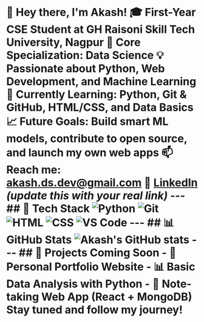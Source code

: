 # 👋 Hey there, I'm Akash!  🎓 First-Year CSE Student at GH Raisoni Skill Tech University, Nagpur   📍 Core Specialization: Data Science   💡 Passionate about Python, Web Development, and Machine Learning   🌱 Currently Learning: Python, Git & GitHub, HTML/CSS, and Data Basics   📈 Future Goals: Build smart ML models, contribute to open source, and launch my own web apps   📫 Reach me: akash.ds.dev@gmail.com   🔗 [LinkedIn](https://linkedin.com/in/yourname) *(update this with your real link)*  ---  ## 🧰 Tech Stack  ![Python](https://img.shields.io/badge/-Python-3776AB?style=flat&logo=python&logoColor=white) ![Git](https://img.shields.io/badge/-Git-F05032?style=flat&logo=git&logoColor=white) ![HTML](https://img.shields.io/badge/-HTML5-E34F26?style=flat&logo=html5&logoColor=white) ![CSS](https://img.shields.io/badge/-CSS3-1572B6?style=flat&logo=css3&logoColor=white) ![VS Code](https://img.shields.io/badge/-VS%20Code-007ACC?style=flat&logo=visual-studio-code&logoColor=white)  ---  ## 📊 GitHub Stats  ![Akash's GitHub stats](https://github-readme-stats.vercel.app/api?username=akash-ds&show_icons=true&theme=radical)  ---  ## 🚀 Projects Coming Soon  - 🎯 Personal Portfolio Website   - 📊 Basic Data Analysis with Python   - 📝 Note-taking Web App (React + MongoDB)  Stay tuned and follow my journey!

<!--
**akashh-ds/akashh-ds** is a ✨ _special_ ✨ repository because its `README.md` (this file) appears on your GitHub profile.

Here are some ideas to get you started:

- 🔭 I’m currently working on ...
- 🌱 I’m currently learning ...
- 👯 I’m looking to collaborate on ...
- 🤔 I’m looking for help with ...
- 💬 Ask me about ...
- 📫 How to reach me: ...
- 😄 Pronouns: ...
- ⚡ Fun fact: ...
-->

